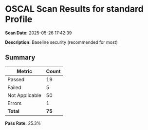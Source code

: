 # OSCAL Scan Results for standard Profile

**Scan Date:** 2025-05-26 17:42:39

**Description:** Baseline security (recommended for most)

## Summary

| Metric | Count |
|--------|-------|
| Passed | 19 |
| Failed | 5 |
| Not Applicable | 50 |
| Errors | 1 |
| **Total** | **75** |

**Pass Rate:** 25.3%


